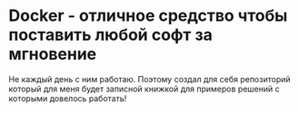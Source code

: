 # Docker - отличное средство чтобы поставить любой софт за мгновение
Не каждый день с ним работаю.
Поэтому создал для себя репозиторий который для меня будет записной книжкой для примеров решений с которыми довелось работать!
